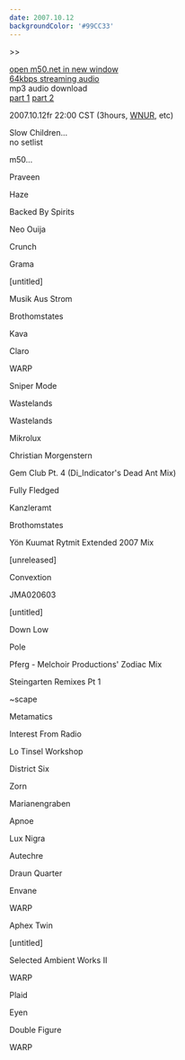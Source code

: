 ```yaml
---
date: 2007.10.12
backgroundColor: '#99CC33'
---
```


\>>

[open m50.net in new window  
](http://m50.net/)[64kbps streaming audio](http://m50.net/streamed/2007.10.12\(64\).ra)  
mp3 audio download  
[part 1](http://m50.net/streamed/2007.10.12pt1\(64\).mp3) [part 2](http://m50.net/streamed/2007.10.12pt2\(64\).mp3)  

2007.10.12fr 22:00 CST (3hours, [WNUR](http://www.wnur.org/), etc)

Slow Children...  
no setlist  

m50...  

Praveen

Haze

Backed By Spirits

Neo Ouija

Crunch

Grama

\[untitled\]

Musik Aus Strom

Brothomstates

Kava

Claro

WARP

Sniper Mode

Wastelands

Wastelands

Mikrolux

Christian Morgenstern

Gem Club Pt. 4 (Di\_Indicator's Dead Ant Mix)

Fully Fledged

Kanzleramt

Brothomstates

Yön Kuumat Rytmit Extended 2007 Mix

\[unreleased\]

Convextion

JMA020603

\[untitled\]

Down Low

Pole

Pferg - Melchoir Productions' Zodiac Mix

Steingarten Remixes Pt 1

~scape

Metamatics

Interest From Radio

Lo Tinsel Workshop

District Six

Zorn

Marianengraben

Apnoe

Lux Nigra

Autechre

Draun Quarter

Envane

WARP

Aphex Twin

\[untitled\]

Selected Ambient Works II

WARP

Plaid

Eyen

Double Figure

WARP